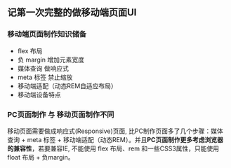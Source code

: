 ## 记第一次完整的做移动端页面UI

### 移动端页面制作知识储备
- flex 布局
- 负 margin 增加元素宽度
- 媒体查询 做响应式
- meta 标签 禁止缩放
- 移动端适配（动态REM自适应布局） 
- 移动端设备特点

### PC页面制作 与 移动页面制作不同

移动页面需要做成响应式(Responsive)页面, 比PC制作页面多了几个步骤：媒体查询 + meta 标签 + 移动端适配（动态REM）。并且**PC页面制作更多考虑浏览器的兼容性**，若要兼容IE, 不能使用 flex 布局、rem 和一些CSS3属性，只能使用 float 布局 + 负margin。